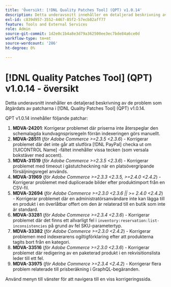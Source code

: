 ```yaml
---
title: 'Översikt: [!DNL Quality Patches Tool] (QPT) v1.0.14'
description: Detta underavsnitt innehåller en detaljerad beskrivning av de problem som åtgärdats av patcharna i [!DNL Quality Patches Tool] (QPT) v1.0.14.
exl-id: c839d957-3552-4467-85f2-57ecb82aff77
feature: Tools and External Services
role: Admin
source-git-commit: 1d2e0c1b4a8e3d79a362500ee3ec7bde84a6ce0d
workflow-type: tm+mt
source-wordcount: '286'
ht-degree: 0%

---
```


# [!DNL Quality Patches Tool] (QPT) v1.0.14 - översikt

Detta underavsnitt innehåller en detaljerad beskrivning av de problem som åtgärdats av patcharna i [!DNL Quality Patches Tool] (QPT) v1.0.14.

QPT v1.0.14 innehåller följande patchar:

1. **MDVA-24201**: Korrigerar problemet där priserna inte återspeglar den schemalagda kundvagnsprisregeln förrän indexeringen görs manuellt.
1. **MDVA-28511** (*för Adobe Commerce >=2.3.5 &lt;2.3.6*) - Korrigerar problemet där det inte går att slutföra [!DNL PayPal] checka ut om [!UICONTROL Name] -fältet innehåller vissa tecken (som versala bokstäver med accent).
1. **MDVA-31519** (*för Adobe Commerce >=2.3.5 &lt;2.3.6*) - Korrigerar problemet med timeout i gästutcheckning när en platsövergripande försäljningsregel används.
1. **MDVA-31969** (*för Adobe Commerce >=2.3.3 &lt;2.3.5, >=2.4.0 &lt;2.4.2*) - Korrigerar problemet med duplicerade bilder efter produktimport från en CSV-fil.
1. **MDVA-32694** (*för Adobe Commerce >=2.3.0 &lt;2.3.6 || >= 2.4.0 &lt;2.4.2*) - Korrigerar problemet där en administratörsanvändare inte kan lägga till en produkt i en överlåtbar offert om den är relaterad till en butik som inte är standard.
1. **MDVA-33281** (*för Adobe Commerce >=2.3.4 &lt;2.3.6*) - Korrigerar problemet där det finns ett allvarligt fel i `inventory:reservation:list-inconsistencies` på grund av fel SKU-parametertyp.
1. **MDVA-33382** (*för Adobe Commerce >=2.3.0 &lt;2.4.2*) - Korrigerar problemen med indexerarens ogiltigförklaring efter att produkterna tagits bort från en kategori.
1. **MDVA-33516** (*för Adobe Commerce >=2.3.0 &lt;2.3.6*) - Korrigerar problemet där redigering av en paketerad produkt i en rekvisitionslista leder till ett fel.
1. **MDVA-33975** (*för Adobe Commerce >=2.3.4 &lt;2.4.2*) - Korrigerar flera problem relaterade till prisberäkning i GraphQL-begäranden.

Använd menyn till vänster för att navigera till en viss korrigeringssida.
